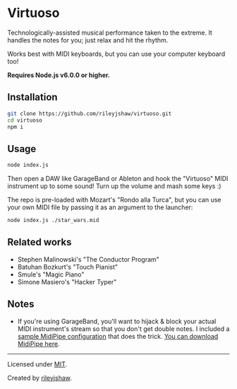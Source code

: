 Virtuoso
========

Technologically-assisted musical performance taken to the extreme. It handles
the notes for you; just relax and hit the rhythm.

Works best with MIDI keyboards, but you can use your computer keyboard too!

**Requires Node.js v6.0.0 or higher.**

## Installation

```bash
git clone https://github.com/rileyjshaw/virtuoso.git
cd virtuoso
npm i
```

## Usage

```bash
node index.js
```

Then open a DAW like GarageBand or Ableton and hook the "Virtuoso" MIDI
instrument up to some sound! Turn up the volume and mash some keys :)

The repo is pre-loaded with Mozart's "Rondo alla Turca", but you can use your
own MIDI file by passing it as an argument to the launcher:

```bash
node index.js ./star_wars.mid
```

## Related works

 - Stephen Malinowski's "The Conductor Program"
 - Batuhan Bozkurt's "Touch Pianist"
 - Smule's "Magic Piano"
 - Simone Masiero's "Hacker Typer"

## Notes

 - If you're using GarageBand, you'll want to hijack & block your actual MIDI
 instrument's stream so that you don't get double notes. I included a [sample
 MidiPipe configuration](./block_keyboard.mipi) that does the trick. [You can
 download MidiPipe here](http://www.subtlesoft.square7.net/MidiPipe.html).

-------------------------------------------------------------------------------

Licensed under
[MIT](https://github.com/rileyjshaw/virtuoso/blob/master/LICENSE).

Created by [rileyjshaw](http://rileyjshaw.com/).
